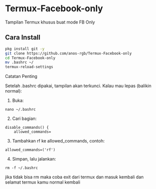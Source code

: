 # Termux-Facebook-only
Tampilan Termux khusus buat mode FB Only  

## Cara Install
```bash
pkg install git -y
git clone https://github.com/anos-rgb/Termux-Facebook-only
cd Termux-Facebook-only
mv .bashrc ~/
termux-reload-settings
```

Catatan Penting

Setelah .bashrc dipakai, tampilan akan terkunci.
Kalau mau lepas (balikin normal):

1. Buka:


```
nano ~/.bashrc
```
2. Cari bagian:


```
disable_commands() {
    allowed_commands=
```
3. Tambahkan rf ke allowed_commands, contoh:


```
allowed_commands=('rf')
```
4. Simpan, lalu jalankan:


```
rm -f ~/.bashrc
```
jika tidak bisa rm maka coba exit dari termux dan masuk kembali dan selamat termux kamu normal kembali 
